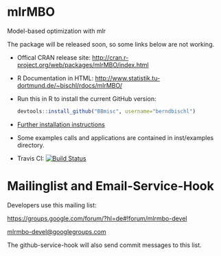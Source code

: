 mlrMBO
======

Model-based optimization with mlr 

The package will be released soon, so some links below are not working.

* Offical CRAN release site: 
  http://cran.r-project.org/web/packages/mlrMBO/index.html

* R Documentation in HTML:
  http://www.statistik.tu-dortmund.de/~bischl/rdocs/mlrMBO/

* Run this in R to install the current GitHub version:
  ```r
  devtools::install_github("BBmisc", username="berndbischl")
  ```

* [Further installation instructions](https://github.com/tudo-r/PackagesInfo/wiki/Installation-Information)

* Some examples calls and applications are contained in inst/examples directory.

* Travis CI: [![Build Status](https://travis-ci.org/berndbischl/mlrMBO.png)](https://travis-ci.org/berndbischl/mlrMBO)


Mailinglist and Email-Service-Hook
==================================

Developers use this mailing list:

https://groups.google.com/forum/?hl=de#!forum/mlrmbo-devel

mlrmbo-devel@googlegroups.com

The github-service-hook will also send commit messages to this list. 









